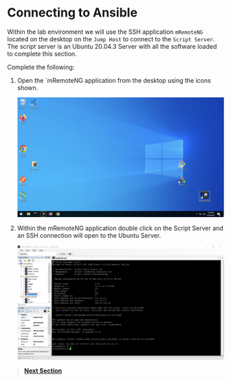 # Connecting to Ansible

Within the lab environment we will use the SSH application `mRemoteNG` located on the desktop on the `Jump Host` to connect to the `Script Server`. The script server is an Ubuntu 20.04.3 Server with all the software loaded to complete this section.

Complete the following:

1. Open the `mRemoteNG application from the desktop using the icons shown.

   ![json](./images/ansible-connect.png?raw=true "Import JSON")

2. Within the mRemoteNG application double click on the Script Server and an SSH connection will open to the Ubuntu Server.

   ![json](./images/ansible-ssh.png?raw=true "Import JSON")

> [**Next Section**](03-collection.md)
